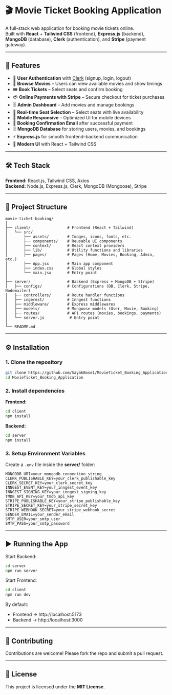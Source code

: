 # 🎬 Movie Ticket Booking Application

A full-stack web application for booking movie tickets online.  
Built with **React** + **Tailwind CSS** (frontend), **Express.js** (backend), **MongoDB** (database), **Clerk** (authentication), and **Stripe** (payment gateway).

---

## 🚀 Features

- 🔑 **User Authentication** with [Clerk](https://clerk.com) (signup, login, logout)  
- 🎥 **Browse Movies** – Users can view available movies and show timings  
- 🎟️ **Book Tickets** – Select seats and confirm booking  
- 💳 **Online Payments with Stripe** – Secure checkout for ticket purchases  
- 🗄️ **Admin Dashboard** – Add movies and manage bookings  
- 🎯 **Real-time Seat Selection** – Select seats with live availability  
- 📱 **Mobile Responsive** – Optimized UI for mobile devices  
- 📧 **Booking Confirmation Email** after successful payment 
- 🗄️ **MongoDB Database** for storing users, movies, and bookings  
- ⚡ **Express.js** for smooth frontend–backend communication  
- 🎨 **Modern UI** with React + Tailwind CSS  

---

## 🛠️ Tech Stack

**Frontend:** React.js, Tailwind CSS, Axios  
**Backend:** Node.js, Express.js, Clerk, MongoDB (Mongoose), Stripe  

---

## 📂 Project Structure

```
movie-ticket-booking/
│
├── client/                # Frontend (React + Tailwind)
│   └── src/
│       ├── assets/        # Images, icons, fonts, etc.
│       ├── components/    # Reusable UI components
│       ├── context/       # React context providers
│       ├── lib/           # Utility functions and libraries
│       ├── pages/         # Pages (Home, Movies, Booking, Admin, etc.)
│       ├── App.jsx        # Main app component
│       ├── index.css      # Global styles
│       └── main.jsx       # Entry point
│
├── server/                # Backend (Express + MongoDB + Stripe)
│   ├── configs/           # Configurations (DB, Clerk, Stripe, Nodemailer)
│   ├── controllers/       # Route handler functions
│   ├── ingerest/          # Inngest functions
│   ├── middleware/        # Express middlewares
│   ├── models/            # Mongoose models (User, Movie, Booking)
│   ├── routes/            # API routes (movies, bookings, payments)
│   └── server.js           # Entry point
│
└── README.md
```


---

## ⚙️ Installation

### 1. Clone the repository
```bash
git clone https://github.com/SayakBose1/MovieTicket_Booking_Application.git
cd MovieTicket_Booking_Application
```


### 2. Install dependencies

**Frontend:**
```bash
cd client
npm install
```

**Backend:**
```bash
cd server
npm install
```

### 3. Setup Environment Variables

Create a `.env` file inside the **server/** folder:

```
MONGODB_URI=your_mongodb_connection_string
CLERK_PUBLISHABLE_KEY=your_clerk_publishable_key
CLERK_SECRET_KEY=your_clerk_secret_key
INNGEST_EVENT_KEY=your_inngest_event_key
INNGEST_SIGNING_KEY=your_inngest_signing_key
TMDB_API_KEY=your_tmdb_api_key
STRIPE_PUBLISHABLE_KEY=your_stripe_publishable_key
STRIPE_SECRET_KEY=your_stripe_secret_key
STRIPE_WEBHOOK_SECRET=your_stripe_webhook_secret
SENDER_EMAIL=your_sender_email
SMTP_USER=your_smtp_user
SMTP_PASS=your_smtp_password
```


---

## ▶️ Running the App

Start Backend:
```bash
cd server
npm run server
```

Start Frontend:
```bash
cd client
npm run dev
```

By default:  
- Frontend → http://localhost:5173  
- Backend → http://localhost:3000  

---

## 🤝 Contributing

Contributions are welcome! Please fork the repo and submit a pull request.  

---

## 📜 License

This project is licensed under the **MIT License**.
